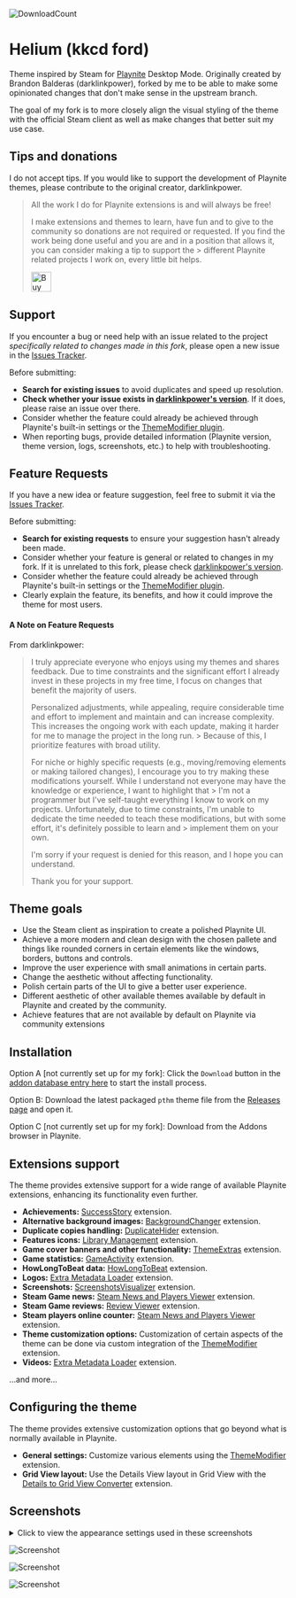 ![DownloadCount](https://img.shields.io/github/downloads/darklinkpower/Helium/total.svg)
# Helium (kkcd ford)
Theme inspired by Steam for [Playnite](https://github.com/JosefNemec/Playnite) Desktop Mode. Originally created by Brandon Balderas (darklinkpower), forked by me to be able to make some opinionated changes that don't make sense in the upstream branch.

The goal of my fork is to more closely align the visual styling of the theme with the official Steam client as well as make changes that better suit my use case.

## Tips and donations
I do not accept tips. If you would like to support the development of Playnite themes, please contribute to the original creator, darklinkpower.

> All the work I do for Playnite extensions is and will always be free!
> 
> I make extensions and themes to learn, have fun and to give to the community so donations are not required or requested. If you find the work being done useful and you are and in a position that allows it, you can consider making a tip to support the > different Playnite related projects I work on, every little bit helps.
> 
> <a href='https://ko-fi.com/darklinkpower' target='_blank'><img height='36' style='border:0px;height:36px;' src='https://cdn.ko-fi.com/cdn/kofi1.png?v=2' border='0' alt='Buy Me a Coffee at ko-fi.com' /></a>

## Support

If you encounter a bug or need help with an issue related to the project *specifically related to changes made in this fork*, please open a new issue in the [Issues Tracker](https://github.com/kushagr-m/Helium/issues).

Before submitting:
- **Search for existing issues** to avoid duplicates and speed up resolution.
- **Check whether your issue exists in [darklinkpower's version](https://github.com/darklinkpower/Helium)**. If it does, please raise an issue over there.
- Consider whether the feature could already be achieved through Playnite's built-in settings or the [ThemeModifier plugin](https://playnite.link/addons.html#playnite-thememodifier-plugin).
- When reporting bugs, provide detailed information (Playnite version, theme version, logs, screenshots, etc.) to help with troubleshooting.

## Feature Requests

If you have a new idea or feature suggestion, feel free to submit it via the [Issues Tracker](https://github.com/kushagr-m/Helium/issues).

Before submitting:
- **Search for existing requests** to ensure your suggestion hasn't already been made.
- Consider whether your feature is general or related to changes in my fork. If it is unrelated to this fork, please check [darklinkpower's version](https://github.com/darklinkpower/Helium).
- Consider whether the feature could already be achieved through Playnite's built-in settings or the [ThemeModifier plugin](https://playnite.link/addons.html#playnite-thememodifier-plugin).
- Clearly explain the feature, its benefits, and how it could improve the theme for most users.

#### A Note on Feature Requests

From darklinkpower:

> I truly appreciate everyone who enjoys using my themes and shares feedback. Due to time constraints and the significant effort I already invest in these projects in my free time, I focus on changes that benefit the majority of users.
> 
> Personalized adjustments, while appealing, require considerable time and effort to implement and maintain and can increase complexity. This increases the ongoing work with each update, making it harder for me to manage the project in the long run. > Because of this, I prioritize features with broad utility.
> 
> For niche or highly specific requests (e.g., moving/removing elements or making tailored changes), I encourage you to try making these modifications yourself. While I understand not everyone may have the knowledge or experience, I want to highlight that > I'm not a programmer but I've self-taught everything I know to work on my projects. Unfortunately, due to time constraints, I'm unable to dedicate the time needed to teach these modifications, but with some effort, it's definitely possible to learn and > implement them on your own.
> 
> I'm sorry if your request is denied for this reason, and I hope you can understand.
> 
> Thank you for your support.

## Theme goals
- Use the Steam client as inspiration to create a polished Playnite UI.
- Achieve a more modern and clean design with the chosen pallete and things like rounded corners in certain elements like the windows, borders, buttons and controls.
- Improve the user experience with small animations in certain parts.
- Change the aesthetic without affecting functionality.
- Polish certain parts of the UI to give a better user experience.
- Different aesthetic of other available themes available by default in Playnite and created by the community.
- Achieve features that are not available by default on Playnite via community extensions

## Installation
Option A [not currently set up for my fork]: Click the `Download` button in the [addon database entry here](https://playnite.link/addons.html#8b15c46a-90c2-4fe5-9ebb-1ab25ba7fcb1) to start the install process.

Option B: Download the latest packaged `pthm` theme file from the [Releases page](https://github.com/kushagr-m/Helium/releases/latest) and open it.

Option C [not currently set up for my fork]: Download from the Addons browser in Playnite.


## Extensions support
The theme provides extensive support for a wide range of available Playnite extensions, enhancing its functionality even further.

- **Achievements:** [SuccessStory](https://playnite.link/addons.html#playnite-successstory-plugin) extension.
- **Alternative background images:** [BackgroundChanger](https://playnite.link/addons.html#playnite-backgroundchanger-plugin) extension.
- **Duplicate copies handling:** [DuplicateHider](https://playnite.link/addons.html#felixkmh_DuplicateHider_Plugin) extension.
- **Features icons:** [Library Management](https://playnite.link/addons.html#playnite-librarymanagement-plugin) extension.
- **Game cover banners and other functionality:** [ThemeExtras](https://playnite.link/addons.html#felixkmh_Extras_Plugin) extension.
- **Game statistics:** [GameActivity](https://playnite.link/addons.html#playnite-gameactivity-plugin) extension.
- **HowLongToBeat data:** [HowLongToBeat](https://playnite.link/addons.html#playnite-howlongtobeat-plugin) extension.
- **Logos:** [Extra Metadata Loader](https://playnite.link/addons.html#ExtraMetadataLoader_705fdbca-e1fc-4004-b839-1d040b8b4429) extension.
- **Screenshots:** [ScreenshotsVisualizer](https://playnite.link/addons.html#playnite-screenshotsvisualizer-plugin) extension.
- **Steam Game news:** [Steam News and Players Viewer](https://playnite.link/addons.html#NewsViewer_15e03ffe-90f6-4e8e-bd4d-94514777481d) extension.
- **Steam Game reviews:** [Review Viewer](https://playnite.link/addons.html#Review_Viewer_ca24e37a-76d9-49bf-89ab-d3cba4a54bd1) extension.
- **Steam players online counter:** [Steam News and Players Viewer](https://playnite.link/addons.html#NewsViewer_15e03ffe-90f6-4e8e-bd4d-94514777481d) extension.
- **Theme customization options:** Customization of certain aspects of the theme can be done via custom integration of the [ThemeModifier](https://playnite.link/addons.html#playnite-thememodifier-plugin) extension.
- **Videos:** [Extra Metadata Loader](https://playnite.link/addons.html#ExtraMetadataLoader_705fdbca-e1fc-4004-b839-1d040b8b4429) extension.

...and more...

## Configuring the theme

The theme provides extensive customization options that go beyond what is normally available in Playnite.

- **General settings:** Customize various elements using the [ThemeModifier](https://playnite.link/addons.html#playnite-thememodifier-plugin) extension.
- **Grid View layout:** Use the Details View layout in Grid View with the [Details to Grid View Converter](https://playnite.link/addons.html#ThemesDetailsViewToGridViewConverter_ef8a7226-eedc-478d-a506-92ee6c088aa3) extension.

## Screenshots

<details>
<summary>Click to view the appearance settings used in these screenshots</summary>


![Screenshot](https://raw.githubusercontent.com/darklinkpower/Helium/master/screenshots/settings_01.jpg)

![Screenshot](https://raw.githubusercontent.com/darklinkpower/Helium/master/screenshots/settings_02.jpg)

![Screenshot](https://raw.githubusercontent.com/darklinkpower/Helium/master/screenshots/settings_03.jpg)

![Screenshot](https://raw.githubusercontent.com/darklinkpower/Helium/master/screenshots/settings_04.jpg)

![Screenshot](https://raw.githubusercontent.com/darklinkpower/Helium/master/screenshots/settings_05.jpg)

![Screenshot](https://raw.githubusercontent.com/darklinkpower/Helium/master/screenshots/settings_06.jpg)
</details>

![Screenshot](https://raw.githubusercontent.com/darklinkpower/Helium/master/screenshots/screenshot_01.webp)

![Screenshot](https://raw.githubusercontent.com/darklinkpower/Helium/master/screenshots/screenshot_02.webp)

![Screenshot](https://raw.githubusercontent.com/darklinkpower/Helium/master/screenshots/screenshot_03.webp)
